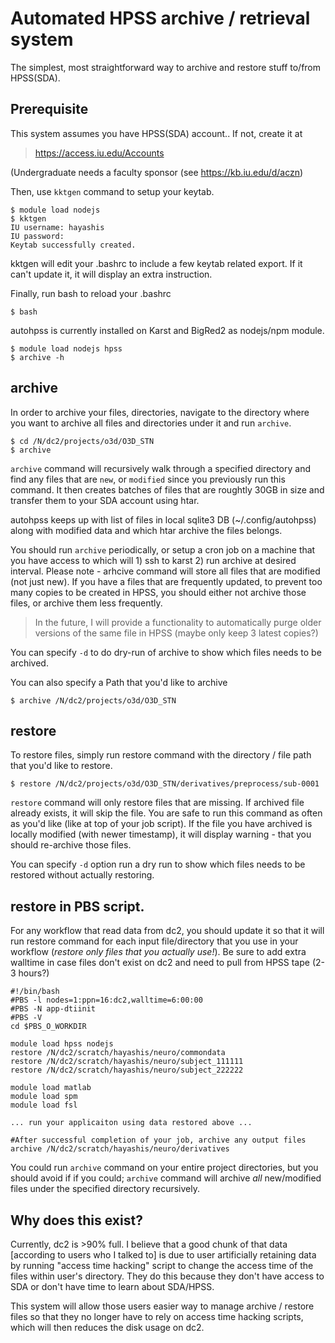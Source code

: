 # Automated HPSS archive / retrieval system

The simplest, most straightforward way to archive and restore stuff to/from HPSS(SDA).

## Prerequisite

This system assumes you have HPSS(SDA) account.. If not, create it at 

> https://access.iu.edu/Accounts

(Undergraduate needs a faculty sponsor (see https://kb.iu.edu/d/aczn)

Then, use `kktgen` command to setup your keytab.

```
$ module load nodejs
$ kktgen
IU username: hayashis
IU password: 
Keytab successfully created.
```

kktgen will edit your .bashrc to include a few keytab related export. If it can't update it, it will display an extra instruction.

Finally, run bash to reload your .bashrc

```
$ bash
```

autohpss is currently installed on Karst and BigRed2 as nodejs/npm module. 

```
$ module load nodejs hpss
$ archive -h
```

## archive

In order to archive your files, directories, navigate to the directory where you want to archive all files and directories under it and run `archive`.

```
$ cd /N/dc2/projects/o3d/O3D_STN
$ archive
```

`archive` command will recursively walk through a specified directory and find
any files that are `new`, or `modified` since you previously run this command. It then creates batches of files that are roughtly 30GB in size
and transfer them to your SDA account using htar. 

autohpss keeps up with list of files in local sqlite3 DB (~/.config/autohpss) along with modified data and which htar archive the files belongs.

You should run `archive` periodically, or setup a cron job on a machine that you have access to which will 1) ssh to karst 2) run archive at desired interval. Please note - arhcive command will store all files that are modified (not just new). If you have a files that are frequently updated, to prevent too many copies to be created in HPSS, you should either not archive those files, or archive them less frequently. 

> In the future, I will provide a functionality to automatically purge older versions of the same file in HPSS (maybe only keep 3 latest copies?)

You can specify `-d` to do dry-run of archive to show which files needs to be archived.

You can also specify a Path that you'd like to archive 

```
$ archive /N/dc2/projects/o3d/O3D_STN
```

## restore 

To restore files, simply run restore command with the directory / file path that you'd like to restore.

```
$ restore /N/dc2/projects/o3d/O3D_STN/derivatives/preprocess/sub-0001
```

`restore` command will only restore files that are missing. If archived file already exists, it will skip the file. You are safe to run this command as often as you'd like (like at top of your job script). If the file you have archived is locally modified (with newer timestamp), it will display warning - that you should re-archive those files.

You can specify `-d` option run a dry run to show which files needs to be restored without actually restoring.

## restore in PBS script.

For any workflow that read data from dc2, you should update it so that it will run restore command for each input file/directory that you use in your workflow (*restore only files that you actually use!*). Be sure to add extra walltime in case files don't exist on dc2 and need to pull from HPSS tape (2-3 hours?)

```
#!/bin/bash
#PBS -l nodes=1:ppn=16:dc2,walltime=6:00:00
#PBS -N app-dtiinit
#PBS -V 
cd $PBS_O_WORKDIR

module load hpss nodejs
restore /N/dc2/scratch/hayashis/neuro/commondata
restore /N/dc2/scratch/hayashis/neuro/subject_111111
restore /N/dc2/scratch/hayashis/neuro/subject_222222

module load matlab 
module load spm 
module load fsl

... run your applicaiton using data restored above ...

#After successful completion of your job, archive any output files
archive /N/dc2/scratch/hayashis/neuro/derivatives

```

You could run `archive` command on your entire project directories, but you should avoid if if you could; `archive` command will archive *all* new/modified files under the specified directory recursively. 

## Why does this exist?

Currently, dc2 is >90% full. I believe that a good chunk of that data [according to users who I talked to] is due to user artificially retaining data by running "access time hacking" script to change the access time of the files within user's directory. They do this because they don't have access to SDA or don't have time to learn about SDA/HPSS. 

This system will allow those users easier way to manage archive / restore files so that they no longer have to rely on access time hacking scripts, which will then reduces the disk usage on dc2.



